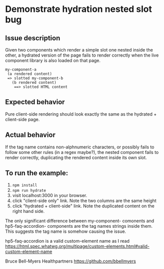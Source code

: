 # Demonstrate hydration nested slot bug

## Issue description
Given two components which render a simple slot one nested inside the other, a
hydrated version of the page fails to render correctly when the live component
library is also loaded on that page.

```
my-component-a
 (a rendered content)
 => slotted my-component-b
   (b rendered content)
    ==> slotted HTML content
```

## Expected behavior
Pure client-side rendering should look exactly the same as the hydrated + client-side page.

## Actual behavior
If the tag name contains non-alphnumeric characters, or possibly fails to follow
some other rules (in a regex maybe?), the nested component fails to render correctly,
duplicating the rendered content inside its own slot.

## To run the example:
1. `npm install`
2. `npm run hydrate`
3. visit localhost:3000 in your browser.
4. click "client-side only" link.  Note the two columns are the same height
5. click "hydrated + client-side" link.  Note the duplicated content on the right
   hand side.

The only significant difference between my-component- comonents and hp5-faq-accordion- components
are the tag names  strings inside them.  This suggests the tag name is somehow causing the issue.

hp5-faq-accordion is a valid custom-element name as I read https://html.spec.whatwg.org/multipage/custom-elements.html#valid-custom-element-name

Bruce Bell-Myers
Healthpartners
https://github.com/bbellmyers
